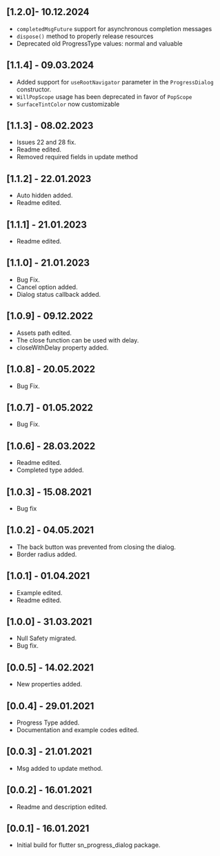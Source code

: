 ## [1.2.0]- 10.12.2024
* `completedMsgFuture` support for asynchronous completion messages
* `dispose()` method to properly release resources
* Deprecated old ProgressType values: normal and valuable


## [1.1.4] - 09.03.2024

* Added support for `useRootNavigator` parameter in the `ProgressDialog` constructor.
* `WillPopScope` usage has been deprecated in favor of `PopScope`
* `SurfaceTintColor` now customizable

## [1.1.3] - 08.02.2023

* Issues 22 and 28 fix.
* Readme edited.
* Removed required fields in update method

## [1.1.2] - 22.01.2023

* Auto hidden added.
* Readme edited.

## [1.1.1] - 21.01.2023

* Readme edited.

## [1.1.0] - 21.01.2023

* Bug Fix.
* Cancel option added.
* Dialog status callback added.

## [1.0.9] - 09.12.2022

* Assets path edited.
* The close function can be used with delay.
* closeWithDelay property added.

## [1.0.8] - 20.05.2022

* Bug Fix.

## [1.0.7] - 01.05.2022

* Bug Fix.

## [1.0.6] - 28.03.2022

* Readme edited.
* Completed type added.

## [1.0.3] - 15.08.2021

* Bug fix

## [1.0.2] - 04.05.2021

* The back button was prevented from closing the dialog.
* Border radius added.

## [1.0.1] - 01.04.2021

* Example edited.
* Readme edited.

## [1.0.0] - 31.03.2021

* Null Safety migrated.
* Bug fix.

## [0.0.5] - 14.02.2021

* New properties added.

## [0.0.4] - 29.01.2021

* Progress Type added.
* Documentation and example codes edited.

## [0.0.3] - 21.01.2021

* Msg added to update method.

## [0.0.2] - 16.01.2021

* Readme and description edited.

## [0.0.1] - 16.01.2021

* Initial build for flutter sn_progress_dialog package.
